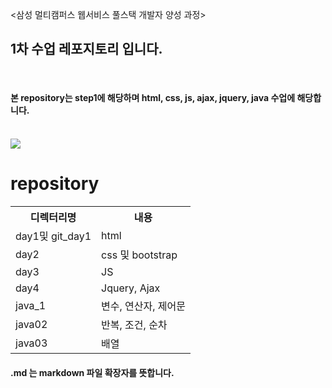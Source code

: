 &lt;삼성 멀티캠퍼스 웹서비스 풀스택 개발자 양성 과정>
<br>
## 1차 수업 레포지토리 입니다.
<br>

#### 본 repository는 step1에 해당하며 html, css, js, ajax, jquery, java 수업에 해당합니다.

<br>
<img src="https://event.multicampus.com/backend/images/promotion/PR010149/pc/visual-06.png">

<br>
<h1>repository</h1>
<table>
  <tr><th>디렉터리명</th><th>내용</th></tr>
  <tr><td>day1및 git_day1</td><td>html</td></tr>
  <tr><td>day2</td><td>css 및 bootstrap</td></tr>
  <tr><td>day3</td><td>JS</td></tr>
  <tr><td>day4</td><td>Jquery, Ajax</td></tr>
  <tr><td>java_1</td><td>변수, 연산자, 제어문</td></tr>
  <tr><td>java02</td><td>반복, 조건, 순차</td></tr>
  <tr><td>java03</td><td>배열</td></tr>
</table>
  

#### .md 는 markdown 파일 확장자를 뜻합니다. 
